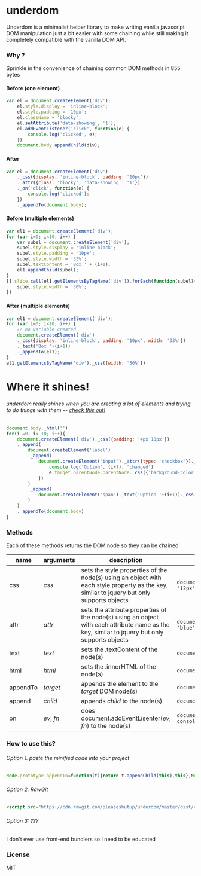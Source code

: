 # underdom
Underdom is a minimalist helper library to make writing vanilla javascript DOM manipulation just a bit easier with some chaining while still making it completely compatible with the vanilla DOM API.

### Why ?
Sprinkle in the convenience of chaining common DOM methods in 855 bytes

#### Before (one element)
``` javascript
var el = document.createElement('div');
    el.style.display = 'inline-block';
    el.style.padding = '10px';
    el.className = 'blocky';
    el.setAttribute('data-showing', '1');
    el.addEventListener('click', function(e) {
        console.log('clicked', e);
    })
    document.body.appendChild(div);
```

#### After
``` javascript
var el = document.createElement('div')
    ._css({display: 'inline-block', padding: '10px'})
    ._attr({class: 'blocky', 'data-showing': '1'})
    ._on('click', function(e) {
        console.log('clicked');
    })
    ._appendTo(document.body);
```

#### Before (multiple elements)
``` javascript
var el1 = document.createElement('div');
for (var i=0; i<10; i++) {
    var subel = document.createElement('div');
    subel.style.display = 'inline-block';
    subel.style.padding = '10px';
    subel.style.width = '33%';
    subel.textContent = 'Box ' + (i+1);
    el1.appendChild(subel);
}
[].slice.call(el1.getElementsByTagName('div')).forEach(function(subel){
    subel.style.width = '50%';
})
```

#### After (multiple elements)
``` javascript
var el1 = document.createElement('div');
for (var i=0; i<10; i++) {
    // no variable created
    document.createElement('div')
    ._css({display: 'inline-block', padding: '10px', width: '33%'})
    ._text('Box '+(i+1))
    ._appendTo(el1);
}
el1.getElementsByTagName('div')._css({width: '50%'})
```

# Where it shines!
###### underdom really shines when you are creating a lot of elements and trying to do things with them -- [check this out!][0]
``` javascript
document.body._html('')
for(i =0; i< 10; i++){
    document.createElement('div')._css({padding: '4px 10px'})
    ._append(
        document.createElement('label')
        ._append(
            document.createElement('input')._attr({type: 'checkbox'})._css({display: 'inline-block', 'vertical-align':'top'})._on('change', function(e){
                console.log('Option', (i+1), 'changed')
                e.target.parentNode.parentNode._css({'background-color': e.target.checked ? 'red' : 'blue'})
            })
        )
        ._append(
            document.createElement('span')._text('Option '+(i+1))._css({display: 'inline-block', 'vertical-align':'top'})
        )
    )
    ._appendTo(document.body)
}
```

### Methods

Each of these methods returns the DOM node so they can be chained

| name | arguments | description | example |
| --- | --- | --- | --- |
| css | _css_ | sets the style properties of the node(s) using an object with each style property as the key, similar to jquery but only supports objects | `document.querySelectorAll('span')._css({background: 'red', 'font-size': '12px'})`
| attr | _attr_ | sets the attribute properties of the node(s) using an object with each attribute name as the key, similar to jquery but only supports objects | `document.getElementsByTagName('input')._css({checked: true, 'data-color': 'blue'})`
| text | _text_ | sets the .textContent of the node(s) | `document.getElementsByClassName('items')._text('Hello')`
| html | _html_ | sets the .innerHTML of the node(s) | `document.querySelectorAll('div[data-color="blue"]')._html('<span>hi</span>')`
| appendTo | _target_ | appends the element to the _target_ DOM node(s) | `document.createElement('div')._html('<span>hi</span>')._appendTo(document.body)`
| append | _child_ | appends _child_ to the node(s) | `document.body._append(document.createElement('div')._text('hello'))`
| on | _ev_, _fn_ | does document.addEventLisenter(_ev_, _fn_) to the node(s) | `document.getElementsByTagName('input')._on('change', function(e){ console.log('checked', e.target.checked); })`


### How to use this?
###### Option 1. paste the minified code into your project
``` javascript 
Node.prototype.appendTo=function(t){return t.appendChild(this),this},Node.prototype.append=function(t){return this.appendChild(t),this},Node.prototype.text=function(t){return this.textContent=t||"",this},Node.prototype.html=function(t){return this.innerHTML=t||"",this},Node.prototype.css=function(t){for(var o in t)this.style.setProperty(o,t[o]);return this},Node.prototype.attr=function(t){for(var o in t)t[o]||0===t[o]?"boolean"==typeof t[o]?this[o]=t[o]:this.setAttribute(o,t[o]):this.removeAttribute(o);return this},Node.prototype.on=function(t,o){return this.addEventListener(t,o),this},NodeList.prototype.__proto__=Array.prototype;var methods=["css","attr","appendTo","append","text","html"];methods.forEach(function(t){NodeList.prototype[t]=HTMLCollection.prototype[t]=function(o,e){for(var r=this.length-1;r>=0;r--)this[r][t](o,e);return this}});
```

###### Option 2. RawGit
``` html
<script src="https://cdn.rawgit.com/pleaseshutup/underdom/master/dist/underdom.min.js"></script>
```

###### Option 3: ???
I don't ever use front-end bundlers so I need to be educated


### License
MIT

[0]: https://cdn.rawgit.com/pleaseshutup/underdom/master/test.html